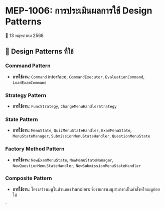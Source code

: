 # MEP-1006: การประเมินผลการใช้ Design Patterns
📅 13 พฤษภาคม 2568

## 🎨 Design Patterns ที่ใช้

### Command Pattern
- **การใช้งาน**: `Command` interface, `CommandExecutor`, `EvaluationCommand`, `LoadExamCommand`

### Strategy Pattern
- **การใช้งาน**: `FuncStrategy`, `ChangeMenuHandlerStrategy`

### State Pattern
- **การใช้งาน**: `MenuState`, `QuizMenuStateHandler`, `ExamMenuState`, `MenuStateManager`, `SubmissionMenuStateHandler`, `QuestionMenuState`

### Factory Method Pattern
- **การใช้งาน**: `NewExamMenuState`, `NewMenuStateManager`, `NewQuestionMenuStateHandler`, `NewSubmissionMenuStateHandler`

### Composite Pattern
- **การใช้งาน**: โครงสร้างเมนูในส่วนของ handlers ซึ่งรายการเมนูสามารถเป็นคำสั่งหรือเมนูย่อยได้

`



